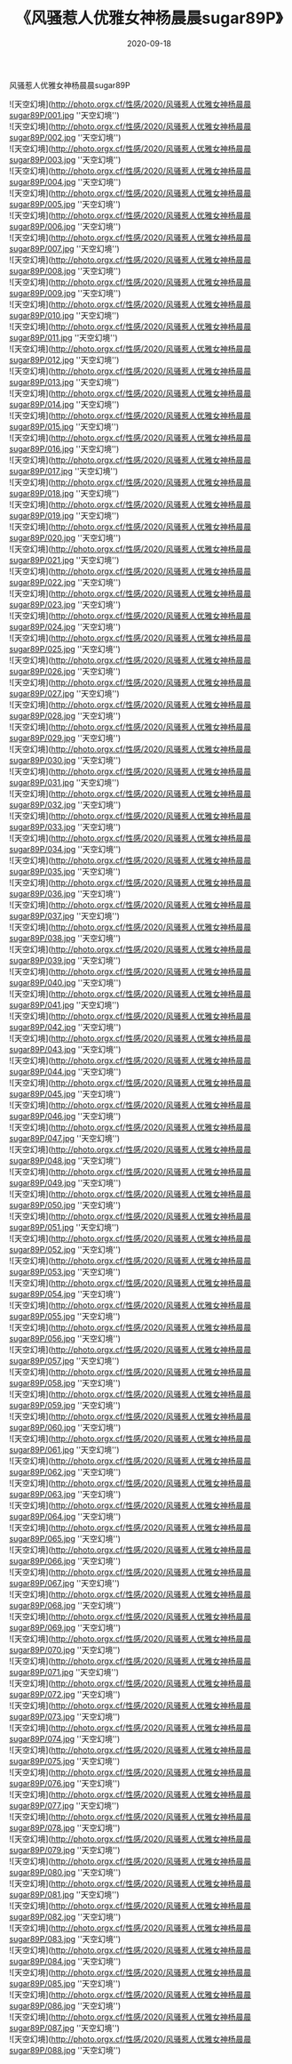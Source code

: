 ﻿---
layout: post
title:  《风骚惹人优雅女神杨晨晨sugar89P》
date:   2020-09-18
img: http://photo.orgx.cf/性感/2020/风骚惹人优雅女神杨晨晨sugar89P/000.jpg
categories: [美女, 性感, 泳衣]
---

风骚惹人优雅女神杨晨晨sugar89P



![天空幻境](http://photo.orgx.cf/性感/2020/风骚惹人优雅女神杨晨晨sugar89P/001.jpg ''天空幻境'') <br>
![天空幻境](http://photo.orgx.cf/性感/2020/风骚惹人优雅女神杨晨晨sugar89P/002.jpg ''天空幻境'') <br>
![天空幻境](http://photo.orgx.cf/性感/2020/风骚惹人优雅女神杨晨晨sugar89P/003.jpg ''天空幻境'') <br>
![天空幻境](http://photo.orgx.cf/性感/2020/风骚惹人优雅女神杨晨晨sugar89P/004.jpg ''天空幻境'') <br>
![天空幻境](http://photo.orgx.cf/性感/2020/风骚惹人优雅女神杨晨晨sugar89P/005.jpg ''天空幻境'') <br>
![天空幻境](http://photo.orgx.cf/性感/2020/风骚惹人优雅女神杨晨晨sugar89P/006.jpg ''天空幻境'') <br>
![天空幻境](http://photo.orgx.cf/性感/2020/风骚惹人优雅女神杨晨晨sugar89P/007.jpg ''天空幻境'') <br>
![天空幻境](http://photo.orgx.cf/性感/2020/风骚惹人优雅女神杨晨晨sugar89P/008.jpg ''天空幻境'') <br>
![天空幻境](http://photo.orgx.cf/性感/2020/风骚惹人优雅女神杨晨晨sugar89P/009.jpg ''天空幻境'') <br>
![天空幻境](http://photo.orgx.cf/性感/2020/风骚惹人优雅女神杨晨晨sugar89P/010.jpg ''天空幻境'') <br>
![天空幻境](http://photo.orgx.cf/性感/2020/风骚惹人优雅女神杨晨晨sugar89P/011.jpg ''天空幻境'') <br>
![天空幻境](http://photo.orgx.cf/性感/2020/风骚惹人优雅女神杨晨晨sugar89P/012.jpg ''天空幻境'') <br>
![天空幻境](http://photo.orgx.cf/性感/2020/风骚惹人优雅女神杨晨晨sugar89P/013.jpg ''天空幻境'') <br>
![天空幻境](http://photo.orgx.cf/性感/2020/风骚惹人优雅女神杨晨晨sugar89P/014.jpg ''天空幻境'') <br>
![天空幻境](http://photo.orgx.cf/性感/2020/风骚惹人优雅女神杨晨晨sugar89P/015.jpg ''天空幻境'') <br>
![天空幻境](http://photo.orgx.cf/性感/2020/风骚惹人优雅女神杨晨晨sugar89P/016.jpg ''天空幻境'') <br>
![天空幻境](http://photo.orgx.cf/性感/2020/风骚惹人优雅女神杨晨晨sugar89P/017.jpg ''天空幻境'') <br>
![天空幻境](http://photo.orgx.cf/性感/2020/风骚惹人优雅女神杨晨晨sugar89P/018.jpg ''天空幻境'') <br>
![天空幻境](http://photo.orgx.cf/性感/2020/风骚惹人优雅女神杨晨晨sugar89P/019.jpg ''天空幻境'') <br>
![天空幻境](http://photo.orgx.cf/性感/2020/风骚惹人优雅女神杨晨晨sugar89P/020.jpg ''天空幻境'') <br>
![天空幻境](http://photo.orgx.cf/性感/2020/风骚惹人优雅女神杨晨晨sugar89P/021.jpg ''天空幻境'') <br>
![天空幻境](http://photo.orgx.cf/性感/2020/风骚惹人优雅女神杨晨晨sugar89P/022.jpg ''天空幻境'') <br>
![天空幻境](http://photo.orgx.cf/性感/2020/风骚惹人优雅女神杨晨晨sugar89P/023.jpg ''天空幻境'') <br>
![天空幻境](http://photo.orgx.cf/性感/2020/风骚惹人优雅女神杨晨晨sugar89P/024.jpg ''天空幻境'') <br>
![天空幻境](http://photo.orgx.cf/性感/2020/风骚惹人优雅女神杨晨晨sugar89P/025.jpg ''天空幻境'') <br>
![天空幻境](http://photo.orgx.cf/性感/2020/风骚惹人优雅女神杨晨晨sugar89P/026.jpg ''天空幻境'') <br>
![天空幻境](http://photo.orgx.cf/性感/2020/风骚惹人优雅女神杨晨晨sugar89P/027.jpg ''天空幻境'') <br>
![天空幻境](http://photo.orgx.cf/性感/2020/风骚惹人优雅女神杨晨晨sugar89P/028.jpg ''天空幻境'') <br>
![天空幻境](http://photo.orgx.cf/性感/2020/风骚惹人优雅女神杨晨晨sugar89P/029.jpg ''天空幻境'') <br>
![天空幻境](http://photo.orgx.cf/性感/2020/风骚惹人优雅女神杨晨晨sugar89P/030.jpg ''天空幻境'') <br>
![天空幻境](http://photo.orgx.cf/性感/2020/风骚惹人优雅女神杨晨晨sugar89P/031.jpg ''天空幻境'') <br>
![天空幻境](http://photo.orgx.cf/性感/2020/风骚惹人优雅女神杨晨晨sugar89P/032.jpg ''天空幻境'') <br>
![天空幻境](http://photo.orgx.cf/性感/2020/风骚惹人优雅女神杨晨晨sugar89P/033.jpg ''天空幻境'') <br>
![天空幻境](http://photo.orgx.cf/性感/2020/风骚惹人优雅女神杨晨晨sugar89P/034.jpg ''天空幻境'') <br>
![天空幻境](http://photo.orgx.cf/性感/2020/风骚惹人优雅女神杨晨晨sugar89P/035.jpg ''天空幻境'') <br>
![天空幻境](http://photo.orgx.cf/性感/2020/风骚惹人优雅女神杨晨晨sugar89P/036.jpg ''天空幻境'') <br>
![天空幻境](http://photo.orgx.cf/性感/2020/风骚惹人优雅女神杨晨晨sugar89P/037.jpg ''天空幻境'') <br>
![天空幻境](http://photo.orgx.cf/性感/2020/风骚惹人优雅女神杨晨晨sugar89P/038.jpg ''天空幻境'') <br>
![天空幻境](http://photo.orgx.cf/性感/2020/风骚惹人优雅女神杨晨晨sugar89P/039.jpg ''天空幻境'') <br>
![天空幻境](http://photo.orgx.cf/性感/2020/风骚惹人优雅女神杨晨晨sugar89P/040.jpg ''天空幻境'') <br>
![天空幻境](http://photo.orgx.cf/性感/2020/风骚惹人优雅女神杨晨晨sugar89P/041.jpg ''天空幻境'') <br>
![天空幻境](http://photo.orgx.cf/性感/2020/风骚惹人优雅女神杨晨晨sugar89P/042.jpg ''天空幻境'') <br>
![天空幻境](http://photo.orgx.cf/性感/2020/风骚惹人优雅女神杨晨晨sugar89P/043.jpg ''天空幻境'') <br>
![天空幻境](http://photo.orgx.cf/性感/2020/风骚惹人优雅女神杨晨晨sugar89P/044.jpg ''天空幻境'') <br>
![天空幻境](http://photo.orgx.cf/性感/2020/风骚惹人优雅女神杨晨晨sugar89P/045.jpg ''天空幻境'') <br>
![天空幻境](http://photo.orgx.cf/性感/2020/风骚惹人优雅女神杨晨晨sugar89P/046.jpg ''天空幻境'') <br>
![天空幻境](http://photo.orgx.cf/性感/2020/风骚惹人优雅女神杨晨晨sugar89P/047.jpg ''天空幻境'') <br>
![天空幻境](http://photo.orgx.cf/性感/2020/风骚惹人优雅女神杨晨晨sugar89P/048.jpg ''天空幻境'') <br>
![天空幻境](http://photo.orgx.cf/性感/2020/风骚惹人优雅女神杨晨晨sugar89P/049.jpg ''天空幻境'') <br>
![天空幻境](http://photo.orgx.cf/性感/2020/风骚惹人优雅女神杨晨晨sugar89P/050.jpg ''天空幻境'') <br>
![天空幻境](http://photo.orgx.cf/性感/2020/风骚惹人优雅女神杨晨晨sugar89P/051.jpg ''天空幻境'') <br>
![天空幻境](http://photo.orgx.cf/性感/2020/风骚惹人优雅女神杨晨晨sugar89P/052.jpg ''天空幻境'') <br>
![天空幻境](http://photo.orgx.cf/性感/2020/风骚惹人优雅女神杨晨晨sugar89P/053.jpg ''天空幻境'') <br>
![天空幻境](http://photo.orgx.cf/性感/2020/风骚惹人优雅女神杨晨晨sugar89P/054.jpg ''天空幻境'') <br>
![天空幻境](http://photo.orgx.cf/性感/2020/风骚惹人优雅女神杨晨晨sugar89P/055.jpg ''天空幻境'') <br>
![天空幻境](http://photo.orgx.cf/性感/2020/风骚惹人优雅女神杨晨晨sugar89P/056.jpg ''天空幻境'') <br>
![天空幻境](http://photo.orgx.cf/性感/2020/风骚惹人优雅女神杨晨晨sugar89P/057.jpg ''天空幻境'') <br>
![天空幻境](http://photo.orgx.cf/性感/2020/风骚惹人优雅女神杨晨晨sugar89P/058.jpg ''天空幻境'') <br>
![天空幻境](http://photo.orgx.cf/性感/2020/风骚惹人优雅女神杨晨晨sugar89P/059.jpg ''天空幻境'') <br>
![天空幻境](http://photo.orgx.cf/性感/2020/风骚惹人优雅女神杨晨晨sugar89P/060.jpg ''天空幻境'') <br>
![天空幻境](http://photo.orgx.cf/性感/2020/风骚惹人优雅女神杨晨晨sugar89P/061.jpg ''天空幻境'') <br>
![天空幻境](http://photo.orgx.cf/性感/2020/风骚惹人优雅女神杨晨晨sugar89P/062.jpg ''天空幻境'') <br>
![天空幻境](http://photo.orgx.cf/性感/2020/风骚惹人优雅女神杨晨晨sugar89P/063.jpg ''天空幻境'') <br>
![天空幻境](http://photo.orgx.cf/性感/2020/风骚惹人优雅女神杨晨晨sugar89P/064.jpg ''天空幻境'') <br>
![天空幻境](http://photo.orgx.cf/性感/2020/风骚惹人优雅女神杨晨晨sugar89P/065.jpg ''天空幻境'') <br>
![天空幻境](http://photo.orgx.cf/性感/2020/风骚惹人优雅女神杨晨晨sugar89P/066.jpg ''天空幻境'') <br>
![天空幻境](http://photo.orgx.cf/性感/2020/风骚惹人优雅女神杨晨晨sugar89P/067.jpg ''天空幻境'') <br>
![天空幻境](http://photo.orgx.cf/性感/2020/风骚惹人优雅女神杨晨晨sugar89P/068.jpg ''天空幻境'') <br>
![天空幻境](http://photo.orgx.cf/性感/2020/风骚惹人优雅女神杨晨晨sugar89P/069.jpg ''天空幻境'') <br>
![天空幻境](http://photo.orgx.cf/性感/2020/风骚惹人优雅女神杨晨晨sugar89P/070.jpg ''天空幻境'') <br>
![天空幻境](http://photo.orgx.cf/性感/2020/风骚惹人优雅女神杨晨晨sugar89P/071.jpg ''天空幻境'') <br>
![天空幻境](http://photo.orgx.cf/性感/2020/风骚惹人优雅女神杨晨晨sugar89P/072.jpg ''天空幻境'') <br>
![天空幻境](http://photo.orgx.cf/性感/2020/风骚惹人优雅女神杨晨晨sugar89P/073.jpg ''天空幻境'') <br>
![天空幻境](http://photo.orgx.cf/性感/2020/风骚惹人优雅女神杨晨晨sugar89P/074.jpg ''天空幻境'') <br>
![天空幻境](http://photo.orgx.cf/性感/2020/风骚惹人优雅女神杨晨晨sugar89P/075.jpg ''天空幻境'') <br>
![天空幻境](http://photo.orgx.cf/性感/2020/风骚惹人优雅女神杨晨晨sugar89P/076.jpg ''天空幻境'') <br>
![天空幻境](http://photo.orgx.cf/性感/2020/风骚惹人优雅女神杨晨晨sugar89P/077.jpg ''天空幻境'') <br>
![天空幻境](http://photo.orgx.cf/性感/2020/风骚惹人优雅女神杨晨晨sugar89P/078.jpg ''天空幻境'') <br>
![天空幻境](http://photo.orgx.cf/性感/2020/风骚惹人优雅女神杨晨晨sugar89P/079.jpg ''天空幻境'') <br>
![天空幻境](http://photo.orgx.cf/性感/2020/风骚惹人优雅女神杨晨晨sugar89P/080.jpg ''天空幻境'') <br>
![天空幻境](http://photo.orgx.cf/性感/2020/风骚惹人优雅女神杨晨晨sugar89P/081.jpg ''天空幻境'') <br>
![天空幻境](http://photo.orgx.cf/性感/2020/风骚惹人优雅女神杨晨晨sugar89P/082.jpg ''天空幻境'') <br>
![天空幻境](http://photo.orgx.cf/性感/2020/风骚惹人优雅女神杨晨晨sugar89P/083.jpg ''天空幻境'') <br>
![天空幻境](http://photo.orgx.cf/性感/2020/风骚惹人优雅女神杨晨晨sugar89P/084.jpg ''天空幻境'') <br>
![天空幻境](http://photo.orgx.cf/性感/2020/风骚惹人优雅女神杨晨晨sugar89P/085.jpg ''天空幻境'') <br>
![天空幻境](http://photo.orgx.cf/性感/2020/风骚惹人优雅女神杨晨晨sugar89P/086.jpg ''天空幻境'') <br>
![天空幻境](http://photo.orgx.cf/性感/2020/风骚惹人优雅女神杨晨晨sugar89P/087.jpg ''天空幻境'') <br>
![天空幻境](http://photo.orgx.cf/性感/2020/风骚惹人优雅女神杨晨晨sugar89P/088.jpg ''天空幻境'') <br>